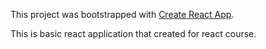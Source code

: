 This project was bootstrapped with [Create React App](https://github.com/facebook/create-react-app).

This is basic react application that created for react course. 